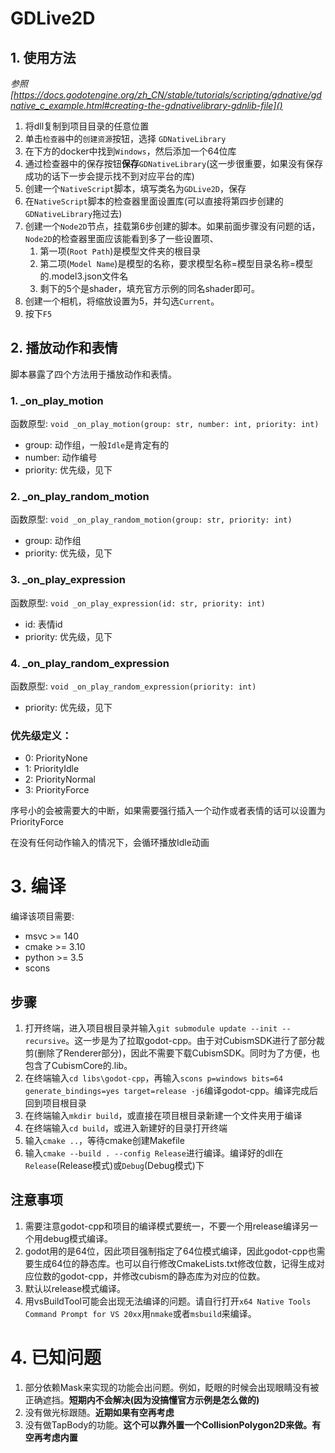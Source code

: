 # GDLive2D
## 1. 使用方法
*参照 [https://docs.godotengine.org/zh_CN/stable/tutorials/scripting/gdnative/gdnative_c_example.html#creating-the-gdnativelibrary-gdnlib-file]()*
1. 将dll复制到项目目录的任意位置
2. 单击`检查器`中的`创建资源`按钮，选择 `GDNativeLibrary`
3. 在下方的docker中找到`Windows`，然后添加一个64位库
4. 通过检查器中的保存按钮**保存**`GDNativeLibrary`(这一步很重要，如果没有保存成功的话下一步会提示找不到对应平台的库)
5. 创建一个`NativeScript`脚本，填写类名为`GDLive2D`，保存
6. 在`NativeScript`脚本的检查器里面设置库(可以直接将第四步创建的`GDNativeLibrary`拖过去)
7. 创建一个`Node2D`节点，挂载第6步创建的脚本。如果前面步骤没有问题的话，`Node2D`的检查器里面应该能看到多了一些设置项、
   1. 第一项(`Root Path`)是模型文件夹的根目录
   2. 第二项(`Model Name`)是模型的名称，要求模型名称=模型目录名称=模型的.model3.json文件名
   3. 剩下的5个是shader，填充官方示例的同名shader即可。
8. 创建一个相机，将缩放设置为5，并勾选`Current`。
9. 按下`F5`

## 2. 播放动作和表情
脚本暴露了四个方法用于播放动作和表情。
### 1. _on_play_motion
函数原型: `void _on_play_motion(group: str, number: int, priority: int)`
- group: 动作组，一般`Idle`是肯定有的
- number: 动作编号
- priority: 优先级，见下
### 2. _on_play_random_motion
函数原型: `void _on_play_random_motion(group: str, priority: int)`
- group: 动作组
- priority: 优先级，见下
### 3. _on_play_expression
函数原型: `void _on_play_expression(id: str, priority: int)`
- id: 表情id
- priority: 优先级，见下
### 4. _on_play_random_expression
函数原型: `void _on_play_random_expression(priority: int)`
- priority: 优先级，见下

### 优先级定义：
- 0: PriorityNone
- 1: PriorityIdle
- 2: PriorityNormal
- 3: PriorityForce

序号小的会被需要大的中断，如果需要强行插入一个动作或者表情的话可以设置为PriorityForce

在没有任何动作输入的情况下，会循环播放Idle动画

# 3. 编译
编译该项目需要:
- msvc >= 140
- cmake >= 3.10
- python >= 3.5
- scons

## 步骤
1. 打开终端，进入项目根目录并输入`git submodule update --init --recursive`。这一步是为了拉取godot-cpp。由于对CubismSDK进行了部分裁剪(删除了Renderer部分)，因此不需要下载CubismSDK。同时为了方便，也包含了CubismCore的.lib。
2. 在终端输入`cd libs\godot-cpp`，再输入`scons p=windows bits=64 generate_bindings=yes target=release -j6`编译godot-cpp。编译完成后回到项目根目录
3. 在终端输入`mkdir build`，或直接在项目根目录新建一个文件夹用于编译
4. 在终端输入`cd build`，或进入新建好的目录打开终端
5. 输入`cmake ..`，等待cmake创建Makefile
6. 输入`cmake --build . --config Release`进行编译。编译好的dll在`Release`(Release模式)或`Debug`(Debug模式)下
## 注意事项
1. 需要注意godot-cpp和项目的编译模式要统一，不要一个用release编译另一个用debug模式编译。
2. godot用的是64位，因此项目强制指定了64位模式编译，因此godot-cpp也需要生成64位的静态库。也可以自行修改CmakeLists.txt修改位数，记得生成对应位数的godot-cpp，并修改cubism的静态库为对应的位数。
3. 默认以release模式编译。
4. 用vsBuildTool可能会出现无法编译的问题。请自行打开`x64 Native Tools Command Prompt for VS 20xx`用`nmake`或者`msbuild`来编译。

# 4. 已知问题
1. 部分依赖Mask来实现的功能会出问题。例如，眨眼的时候会出现眼睛没有被正确遮挡。**短期内不会解决(因为没搞懂官方示例是怎么做的)**
2. 没有做光标跟随。**近期如果有空再考虑**
3. 没有做TapBody的功能。**这个可以靠外置一个CollisionPolygon2D来做。有空再考虑内置**